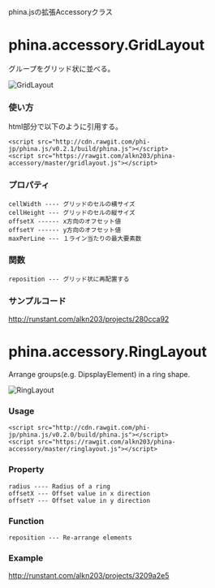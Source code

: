 phina.jsの拡張Accessoryクラス

# phina.accessory.GridLayout
グループをグリッド状に並べる。

![GridLayout](https://rawgit.com/alkn203/phina-accessory/master/images/gridlayout.gif)

### 使い方
html部分で以下のように引用する。

```
<script src="http://cdn.rawgit.com/phi-jp/phina.js/v0.2.1/build/phina.js"></script>
<script src="https://rawgit.com/alkn203/phina-accessory/master/gridlayout.js"></script>
```

### プロパティ

```
cellWidth ---- グリッドのセルの横サイズ
cellHeight --- グリッドのセルの縦サイズ
offsetX ------ x方向のオフセット値
offsetY ------ y方向のオフセット値
maxPerLine --- １ライン当たりの最大要素数
```

### 関数

```
reposition --- グリッド状に再配置する
```
### サンプルコード
http://runstant.com/alkn203/projects/280cca92

# phina.accessory.RingLayout
Arrange groups(e.g. DipsplayElement) in a ring shape.

![RingLayout](https://rawgit.com/alkn203/phina-accessory/master/images/ringlayout.gif)

### Usage

```
<script src="http://cdn.rawgit.com/phi-jp/phina.js/v0.2.0/build/phina.js"></script>
<script src="https://rawgit.com/alkn203/phina-accessory/master/ringlayout.js"></script>
```

### Property

```
radius ---- Radius of a ring
offsetX --- Offset value in x direction
offsetY --- Offset value in y direction
```

### Function

```
reposition --- Re-arrange elements 
```

### Example

http://runstant.com/alkn203/projects/3209a2e5
